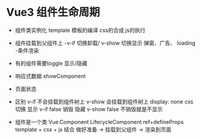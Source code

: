 # Vue3 组件生命周期
- 组件类实例化
  template 模板的编译 css的合成 js的执行
  
- 组件挂载到父组件上
-v-if 切换卸载/ v-show 切换显示
 弹窗、广告、 loading
 -条件渲染
 - 有的组件需要toggle 显示/隐藏
  - 响应式数据 showComponent
  - 页面状态 
 - 区别
   v-if 不会挂载到组件树上 
   v-show 会挂载到组件树上 display: none css 切换
   显示 v-if false 销毁
   隐藏 v-show false 不销毁就是不显示


- 组件是一个类 Vue.Component LifecycleComponent ref+defineProps
  template + css + js 结合 做好准备 -> 挂载到父组件 -> 渲染到页面